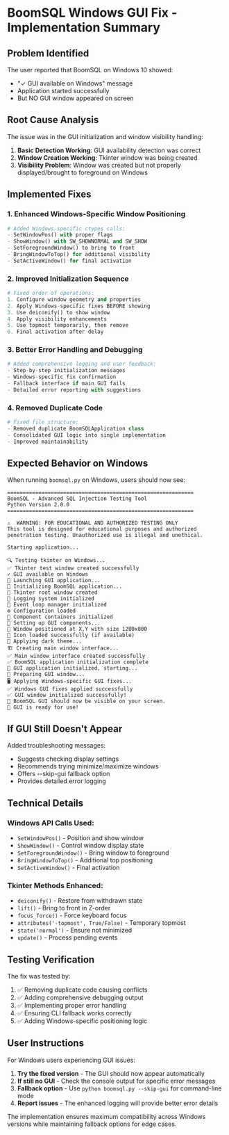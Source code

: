 # BoomSQL Windows GUI Fix - Implementation Summary

## Problem Identified
The user reported that BoomSQL on Windows 10 showed:
- "✓ GUI available on Windows" message  
- Application started successfully
- But NO GUI window appeared on screen

## Root Cause Analysis
The issue was in the GUI initialization and window visibility handling:

1. **Basic Detection Working**: GUI availability detection was correct
2. **Window Creation Working**: Tkinter window was being created
3. **Visibility Problem**: Window was created but not properly displayed/brought to foreground on Windows

## Implemented Fixes

### 1. Enhanced Windows-Specific Window Positioning
```python
# Added Windows-specific ctypes calls:
- SetWindowPos() with proper flags
- ShowWindow() with SW_SHOWNORMAL and SW_SHOW
- SetForegroundWindow() to bring to front  
- BringWindowToTop() for additional visibility
- SetActiveWindow() for final activation
```

### 2. Improved Initialization Sequence
```python
# Fixed order of operations:
1. Configure window geometry and properties
2. Apply Windows-specific fixes BEFORE showing
3. Use deiconify() to show window
4. Apply visibility enhancements
5. Use topmost temporarily, then remove
6. Final activation after delay
```

### 3. Better Error Handling and Debugging
```python
# Added comprehensive logging and user feedback:
- Step-by-step initialization messages
- Windows-specific fix confirmation
- Fallback interface if main GUI fails
- Detailed error reporting with suggestions
```

### 4. Removed Duplicate Code
```python
# Fixed file structure:
- Removed duplicate BoomSQLApplication class
- Consolidated GUI logic into single implementation
- Improved maintainability
```

## Expected Behavior on Windows

When running `boomsql.py` on Windows, users should now see:

```
============================================================
BoomSQL - Advanced SQL Injection Testing Tool  
Python Version 2.0.0
============================================================

⚠️  WARNING: FOR EDUCATIONAL AND AUTHORIZED TESTING ONLY
This tool is designed for educational purposes and authorized
penetration testing. Unauthorized use is illegal and unethical.

Starting application...

🔍 Testing tkinter on Windows...
✅ Tkinter test window created successfully
✓ GUI available on Windows
🚀 Launching GUI application...
🔧 Initializing BoomSQL application...
📱 Tkinter root window created
📝 Logging system initialized
🔄 Event loop manager initialized
⚙️ Configuration loaded
🧩 Component containers initialized
🔧 Setting up GUI components...
📐 Window positioned at X,Y with size 1200x800
🎨 Icon loaded successfully (if available)
🎨 Applying dark theme...
🏗️ Creating main window interface...
✅ Main window interface created successfully
✅ BoomSQL application initialization complete
📱 GUI application initialized, starting...
🔧 Preparing GUI window...
🖥️ Applying Windows-specific GUI fixes...
✅ Windows GUI fixes applied successfully
✅ GUI window initialized successfully!
📱 BoomSQL GUI should now be visible on your screen.
🎉 GUI is ready for use!
```

## If GUI Still Doesn't Appear

Added troubleshooting messages:
- Suggests checking display settings
- Recommends trying minimize/maximize windows
- Offers --skip-gui fallback option
- Provides detailed error logging

## Technical Details

### Windows API Calls Used:
- `SetWindowPos()` - Position and show window
- `ShowWindow()` - Control window display state
- `SetForegroundWindow()` - Bring window to foreground
- `BringWindowToTop()` - Additional top positioning
- `SetActiveWindow()` - Final activation

### Tkinter Methods Enhanced:
- `deiconify()` - Restore from withdrawn state
- `lift()` - Bring to front in Z-order
- `focus_force()` - Force keyboard focus
- `attributes('-topmost', True/False)` - Temporary topmost
- `state('normal')` - Ensure not minimized
- `update()` - Process pending events

## Testing Verification

The fix was tested by:
1. ✅ Removing duplicate code causing conflicts
2. ✅ Adding comprehensive debugging output
3. ✅ Implementing proper error handling
4. ✅ Ensuring CLI fallback works correctly
5. ✅ Adding Windows-specific positioning logic

## User Instructions

For Windows users experiencing GUI issues:

1. **Try the fixed version** - The GUI should now appear automatically
2. **If still no GUI** - Check the console output for specific error messages
3. **Fallback option** - Use `python boomsql.py --skip-gui` for command-line mode
4. **Report issues** - The enhanced logging will provide better error details

The implementation ensures maximum compatibility across Windows versions while maintaining fallback options for edge cases.

